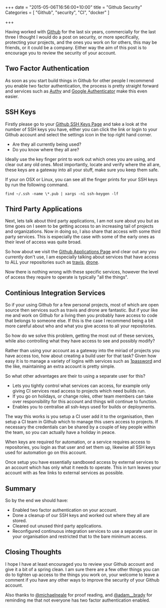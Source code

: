 +++
date = "2015-05-06T16:56:00+10:00"
title = "Github Security"
Categories = [ "Github", "security", "CI", "docker" ]

+++

Having worked with [Github](https://github.com) for the last six years, commercially for the last three I thought I would do a post on security, or more specifically, protecting your projects, and the ones you work on for others, this may be friends, or it could be a company. Either way the aim of this post is to encourage you to review the security of your account.

## Two Factor Authentication

As soon as you start build things in Github for other people I recommend you enable two factor authentication, the process is pretty straight forward and services such as [Authy](https://www.authy.com/) and [Google Authenticator](https://play.google.com/store/apps/details?id=com.google.android.apps.authenticator2&hl=en) make this even easier.

## SSH Keys

Firstly please go to your [Github SSH Keys Page](https://github.com/settings/ssh) and take a look at the number of SSH keys you have, either you can click the link or login to your Github account and select the settings icon in the top right hand corner.

* Are they all currently being used? 
* Do you know where they all are?

Ideally use the key finger print to work out which ones you are using, and clear out any old ones. Most importantly, locate and verify where the all are, these keys are a gateway into all your stuff, make sure you keep them safe.

If your on OSX or Linux, you can see all the finger prints for your SSH keys by run the following command.

```
find ~/.ssh -name \*.pub | xargs -n1 ssh-keygen -lf
```

## Third Party Applications

Next, lets talk about third party applications, I am not sure about you but as time goes on I seem to be getting access to an increasing tail of projects and organizations. Now in doing so, I also share that access with some third party services. This is especially the case with some of the early ones as their level of access was quite broad.

So how about we visit the [Github Applications Page](https://github.com/settings/applications) and clear out any you currently don't use, I am especially talking about services that have access to ALL your repositories such as [travis](https://travis-ci.org/), [drone](https://drone.io/).

Now there is nothing wrong with these specific services, however the level of access they require to operate is typically "all the things".

## Continious Integration Services

So if your using Github for a few personal projects, most of which are open source then services such as travis and drone are fantastic. But if your like me and work on Github for a living then you probably have access to code that belongs to someone else. If this is the case I recommend being a bit more careful about who and what you give access to all your repositories.

So how do we solve this problem, getting the most out of these services, while also controlling what they have access to see and possibly modify?

Rather than using your account as a gateway into the miriad of projects you have access too, how about creating a build user for that task? Given how easy it is to manage a variety of logins with services such as [1password](https://agilebits.com/onepassword) and the like, maintaining an extra account is pretty simple.

So what other advantages are their to using a separate user for this?

* Lets you tightly control what services can access, for example only giving CI services read access to projects which need builds run. 
* If you go on holidays, or change roles, other team members can take over responsibility for this account and things will continue to function.
* Enables you to centralise all ssh-keys used for builds or deployments.

The way this works is you setup a CI user add it to the organisation, then setup a CI team in Github which to manage this users access to projects. If necessary the credentials can be shared by a couple of key people within the team, so you can actually have a holiday in peace.

When keys are required for automation, or a service requires access to repositories, you login as that user and set them up, likewise all SSH keys used for automation go on this account.

Once setup you have essentially sandboxed access by external services to an account which has only what it needs to operate. This in turn leaves your account with as few links to external services as possible.

## Summary

So by the end we should have:

* Enabled two factor authentication on your account.
* Done a cleanup of our SSH keys and worked out where they all are stored.
* Cleared out unused third party applications.
* Reconfigured continuous integration services to use a separate user in your organisation and restricted that to the bare minimum access.

## Closing Thoughts

I hope I have at least encouraged you to review your Github account and give it a bit of a spring clean. I am sure there are a few other things you can do to tighten up access to the things you work on, your welcome to leave a comment if you have any other ways to improve the security of your Github account.

Also thanks to [@michaelneale](https://twitter.com/michaelneale) for proof reading, and [@adam__brady](https://twitter.com/adam__brady) for reminding me that not everyone has two factor authentication enabled.
